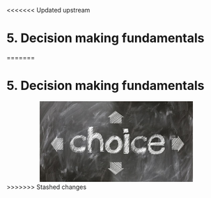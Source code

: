<<<<<<< Updated upstream
# 5. Decision making fundamentals
=======
# 5. Decision making fundamentals

<div style="text-align: center;">
  <img src="./images/choice-select-decide-decision.jpg" alt="Chapter5" width="70%">
</div> 
>>>>>>> Stashed changes
